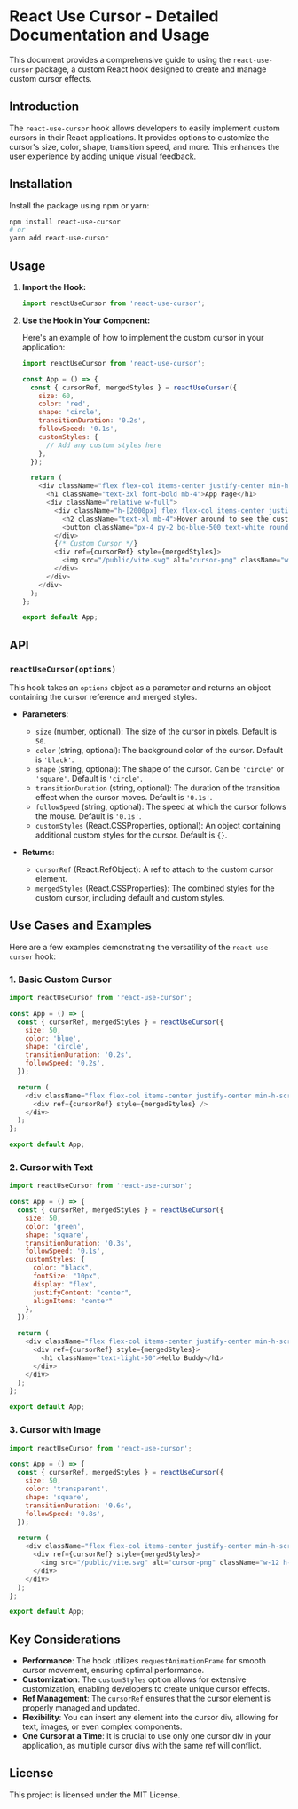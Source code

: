 # React Use Cursor - Detailed Documentation and Usage

This document provides a comprehensive guide to using the `react-use-cursor` package, a custom React hook designed to create and manage custom cursor effects.

## Introduction

The `react-use-cursor` hook allows developers to easily implement custom cursors in their React applications. It provides options to customize the cursor's size, color, shape, transition speed, and more. This enhances the user experience by adding unique visual feedback.

## Installation

Install the package using npm or yarn:

```bash
npm install react-use-cursor
# or
yarn add react-use-cursor
```

## Usage

1. **Import the Hook:**

   ```javascript
   import reactUseCursor from 'react-use-cursor';
   ```

2. **Use the Hook in Your Component:**

   Here's an example of how to implement the custom cursor in your application:

   ```javascript
   import reactUseCursor from 'react-use-cursor';

   const App = () => {
     const { cursorRef, mergedStyles } = reactUseCursor({
       size: 60,
       color: 'red',
       shape: 'circle',
       transitionDuration: '0.2s',
       followSpeed: '0.1s',
       customStyles: {
         // Add any custom styles here
       },
     });

     return (
       <div className="flex flex-col items-center justify-center min-h-screen bg-gray-100">
         <h1 className="text-3xl font-bold mb-4">App Page</h1>
         <div className="relative w-full">
           <div className="h-[2000px] flex flex-col items-center justify-center">
             <h2 className="text-xl mb-4">Hover around to see the custom cursor</h2>
             <button className="px-4 py-2 bg-blue-500 text-white rounded shadow hover:bg-blue-600 transition duration-200">Click Me!</button>
           </div>
           {/* Custom Cursor */}
           <div ref={cursorRef} style={mergedStyles}>
             <img src="/public/vite.svg" alt="cursor-png" className="w-12 h-12" />
           </div>
         </div>
       </div>
     );
   };

   export default App;
   ```

## API

### `reactUseCursor(options)`

This hook takes an `options` object as a parameter and returns an object containing the cursor reference and merged styles.

- **Parameters**:
  - `size` (number, optional): The size of the cursor in pixels. Default is `50`.
  - `color` (string, optional): The background color of the cursor. Default is `'black'`.
  - `shape` (string, optional): The shape of the cursor. Can be `'circle'` or `'square'`. Default is `'circle'`.
  - `transitionDuration` (string, optional): The duration of the transition effect when the cursor moves. Default is `'0.1s'`.
  - `followSpeed` (string, optional): The speed at which the cursor follows the mouse. Default is `'0.1s'`.
  - `customStyles` (React.CSSProperties, optional): An object containing additional custom styles for the cursor. Default is `{}`.

- **Returns**:
  - `cursorRef` (React.RefObject<HTMLDivElement>): A ref to attach to the custom cursor element.
  - `mergedStyles` (React.CSSProperties): The combined styles for the custom cursor, including default and custom styles.

## Use Cases and Examples

Here are a few examples demonstrating the versatility of the `react-use-cursor` hook:

### 1. Basic Custom Cursor

```javascript
import reactUseCursor from 'react-use-cursor';

const App = () => {
  const { cursorRef, mergedStyles } = reactUseCursor({
    size: 50,
    color: 'blue',
    shape: 'circle',
    transitionDuration: '0.2s',
    followSpeed: '0.2s',
  });

  return (
    <div className="flex flex-col items-center justify-center min-h-screen bg-gray-100">
      <div ref={cursorRef} style={mergedStyles} />
    </div>
  );
};

export default App;
```

### 2. Cursor with Text

```javascript
import reactUseCursor from 'react-use-cursor';

const App = () => {
  const { cursorRef, mergedStyles } = reactUseCursor({
    size: 50,
    color: 'green',
    shape: 'square',
    transitionDuration: '0.3s',
    followSpeed: '0.1s',
    customStyles: {
      color: "black",
      fontSize: "10px",
      display: "flex",
      justifyContent: "center",
      alignItems: "center"
    },
  });

  return (
    <div className="flex flex-col items-center justify-center min-h-screen bg-gray-100">
      <div ref={cursorRef} style={mergedStyles}>
        <h1 className="text-light-50">Hello Buddy</h1>
      </div>
    </div>
  );
};

export default App;
```

### 3. Cursor with Image

```javascript
import reactUseCursor from 'react-use-cursor';

const App = () => {
  const { cursorRef, mergedStyles } = reactUseCursor({
    size: 50,
    color: 'transparent',
    shape: 'square',
    transitionDuration: '0.6s',
    followSpeed: '0.8s',
  });

  return (
    <div className="flex flex-col items-center justify-center min-h-screen bg-gray-100">
      <div ref={cursorRef} style={mergedStyles}>
        <img src="/public/vite.svg" alt="cursor-png" className="w-12 h-12" />
      </div>
    </div>
  );
};

export default App;
```

## Key Considerations

- **Performance**: The hook utilizes `requestAnimationFrame` for smooth cursor movement, ensuring optimal performance.
- **Customization**: The `customStyles` option allows for extensive customization, enabling developers to create unique cursor effects.
- **Ref Management**: The `cursorRef` ensures that the cursor element is properly managed and updated.
- **Flexibility**: You can insert any element into the cursor div, allowing for text, images, or even complex components.
- **One Cursor at a Time**: It is crucial to use only one cursor div in your application, as multiple cursor divs with the same ref will conflict.

## License

This project is licensed under the MIT License.

